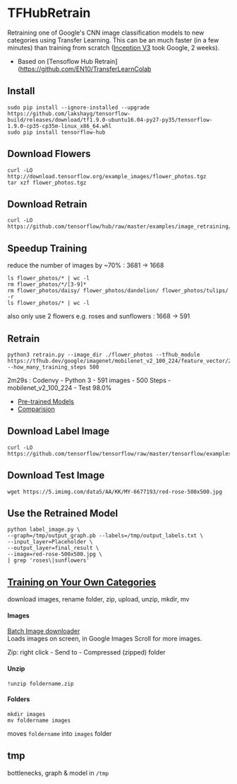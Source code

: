 # TFHubRetrain

Retraining one of Google's CNN image classification models to new categories using Transfer Learning.
This can be an much faster (in a few minutes) than training from scratch ([Inception V3](https://github.com/EN10/KerasInception) took Google, 2 weeks).

* Based on [Tensoflow Hub Retrain](https://github.com/EN10/TransferLearnColab

## Install
    sudo pip install --ignore-installed --upgrade https://github.com/lakshayg/tensorflow-build/releases/download/tf1.9.0-ubuntu16.04-py27-py35/tensorflow-1.9.0-cp35-cp35m-linux_x86_64.whl
    sudo pip install tensorflow-hub

## Download Flowers
    curl -LO http://download.tensorflow.org/example_images/flower_photos.tgz
    tar xzf flower_photos.tgz

## Download Retrain
    curl -LO https://github.com/tensorflow/hub/raw/master/examples/image_retraining/retrain.py

## Speedup Training 
reduce the number of images by ~70% : 3681 -> 1668

    ls flower_photos/* | wc -l
    rm flower_photos/*/[3-9]*
    rm flower_photos/daisy/ flower_photos/dandelion/ flower_photos/tulips/ -r
    ls flower_photos/* | wc -l
also only use 2 flowers e.g. roses and sunflowers : 1668 -> 591

## Retrain
    python3 retrain.py --image_dir ./flower_photos --tfhub_module https://tfhub.dev/google/imagenet/mobilenet_v2_100_224/feature_vector/2 --how_many_training_steps 500
    
2m29s : Codenvy - Python 3 - 591 images - 500 Steps - mobilenet_v2_100_224 - Test 98.0%    

* [Pre-trained Models ](https://github.com/tensorflow/models/blob/master/research/slim/README.md#pre-trained-models)
* [Comparision](https://1.bp.blogspot.com/-E1qM-CKq-BA/WfuGc22fPBI/AAAAAAAACIg/frpwbO5Jh-oL0cSObyJa29fXkBsuVl7CACLcBGAs/s1600/image3.jpg)

## Download Label Image
    curl -LO https://github.com/tensorflow/tensorflow/raw/master/tensorflow/examples/label_image/label_image.py

## Download Test Image
    wget https://5.imimg.com/data5/AA/KK/MY-6677193/red-rose-500x500.jpg

## Use the Retrained Model
    python label_image.py \
    --graph=/tmp/output_graph.pb --labels=/tmp/output_labels.txt \
    --input_layer=Placeholder \
    --output_layer=final_result \
    --image=red-rose-500x500.jpg \
    | grep 'roses\|sunflowers'

## [Training on Your Own Categories](https://github.com/EN10/TensorFlowForPoets#training-on-your-own-categories)

download images, rename folder, zip, upload, unzip, mkdir, mv   

#### Images
[Batch Image downloader](https://chrome.google.com/webstore/detail/fatkun-batch-download-ima/nnjjahlikiabnchcpehcpkdeckfgnohf?hl=en)    
Loads images on screen, in Google Images Scroll for more images.

Zip: right click - Send to - Compressed (zipped) folder

#### Unzip

    !unzip foldername.zip

#### Folders

    mkdir images
    mv foldername images

moves `foldername` into `images` folder

## tmp

bottlenecks, graph & model in `/tmp`